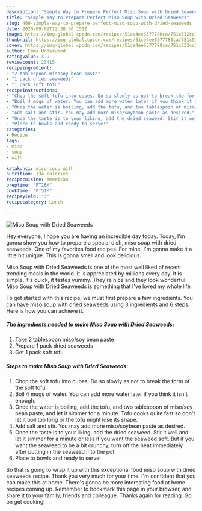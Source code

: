 ```yaml
---
description: "Simple Way to Prepare Perfect Miso Soup with Dried Seaweeds"
title: "Simple Way to Prepare Perfect Miso Soup with Dried Seaweeds"
slug: 400-simple-way-to-prepare-perfect-miso-soup-with-dried-seaweeds
date: 2020-09-02T12:38:30.151Z
image: https://img-global.cpcdn.com/recipes/51ce4ee6377780ca/751x532cq70/miso-soup-with-dried-seaweeds-recipe-main-photo.jpg
thumbnail: https://img-global.cpcdn.com/recipes/51ce4ee6377780ca/751x532cq70/miso-soup-with-dried-seaweeds-recipe-main-photo.jpg
cover: https://img-global.cpcdn.com/recipes/51ce4ee6377780ca/751x532cq70/miso-soup-with-dried-seaweeds-recipe-main-photo.jpg
author: Emma Underwood
ratingvalue: 4.9
reviewcount: 23415
recipeingredient:
- "2 tablespoon misosoy bean paste"
- "1 pack dried seaweeds"
- "1 pack soft tofu"
recipeinstructions:
- "Chop the soft tofu into cubes. Do so slowly as not to break the form of the soft tofu."
- "Boil 4 mugs of water. You can add more water later if you think it isn&#39;t enough."
- "Once the water is boiling, add the tofu, and two tablespoon of miso/soy bean paste, and let it simmer for a minute. Tofu cooks quite fast so don&#39;t let it boil too long or the tofu might lose its shape."
- "Add salt and stir. You may add more miso/soybean paste as desired."
- "Once the taste is to your liking, add the dried seaweed. Stir it well and let it simmer for a minute or less if you want the seaweed soft. But if you want the seaweed to be a bit crunchy, turn off the heat immediately after putting in the seaweed into the pot."
- "Place to bowls and ready to serve!"
categories:
- Recipe
tags:
- miso
- soup
- with

katakunci: miso soup with 
nutrition: 134 calories
recipecuisine: American
preptime: "PT26M"
cooktime: "PT51M"
recipeyield: "3"
recipecategory: Lunch

---
```



![Miso Soup with Dried Seaweeds](https://img-global.cpcdn.com/recipes/51ce4ee6377780ca/751x532cq70/miso-soup-with-dried-seaweeds-recipe-main-photo.jpg)

Hey everyone, I hope you are having an incredible day today. Today, I'm gonna show you how to prepare a special dish, miso soup with dried seaweeds. One of my favorites food recipes. For mine, I'm gonna make it a little bit unique. This is gonna smell and look delicious.

Miso Soup with Dried Seaweeds is one of the most well liked of recent trending meals in the world. It is appreciated by millions every day. It is simple, it's quick, it tastes yummy. They're nice and they look wonderful. Miso Soup with Dried Seaweeds is something that I've loved my whole life.




To get started with this recipe, we must first prepare a few ingredients. You can have miso soup with dried seaweeds using 3 ingredients and 6 steps. Here is how you can achieve it.

<!--inarticleads1-->

##### The ingredients needed to make Miso Soup with Dried Seaweeds:

1. Take 2 tablespoon miso/soy bean paste
1. Prepare 1 pack dried seaweeds
1. Get 1 pack soft tofu




<!--inarticleads2-->

##### Steps to make Miso Soup with Dried Seaweeds:

1. Chop the soft tofu into cubes. Do so slowly as not to break the form of the soft tofu.
1. Boil 4 mugs of water. You can add more water later if you think it isn&#39;t enough.
1. Once the water is boiling, add the tofu, and two tablespoon of miso/soy bean paste, and let it simmer for a minute. Tofu cooks quite fast so don&#39;t let it boil too long or the tofu might lose its shape.
1. Add salt and stir. You may add more miso/soybean paste as desired.
1. Once the taste is to your liking, add the dried seaweed. Stir it well and let it simmer for a minute or less if you want the seaweed soft. But if you want the seaweed to be a bit crunchy, turn off the heat immediately after putting in the seaweed into the pot.
1. Place to bowls and ready to serve!




So that is going to wrap it up with this exceptional food miso soup with dried seaweeds recipe. Thank you very much for your time. I'm confident that you can make this at home. There's gonna be more interesting food at home recipes coming up. Remember to bookmark this page in your browser, and share it to your family, friends and colleague. Thanks again for reading. Go on get cooking!
